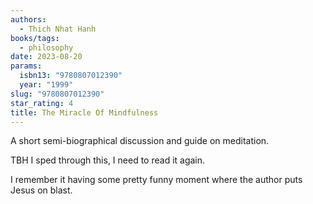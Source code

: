 ```yaml
---
authors:
  - Thich Nhat Hanh
books/tags:
  - philosophy
date: 2023-08-20
params:
  isbn13: "9780807012390"
  year: "1999"
slug: "9780807012390"
star_rating: 4
title: The Miracle Of Mindfulness
---
```


A short semi-biographical discussion and guide on meditation.

TBH I sped through this, I need to read it again.

I remember it having some pretty funny moment where the author puts Jesus on blast.

<!--more-->
